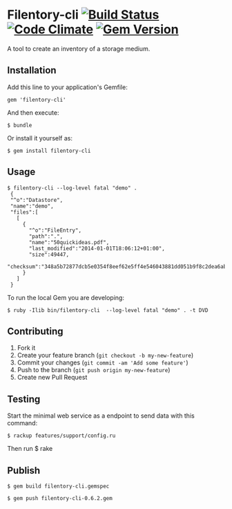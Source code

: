# Filentory-cli [![Build Status](https://travis-ci.org/jgraber/filentory-cli.png?branch=master)](https://travis-ci.org/jgraber/filentory-cli) [![Code Climate](https://codeclimate.com/github/jgraber/filentory-cli.png)](https://codeclimate.com/github/jgraber/filentory-cli) [![Gem Version](https://badge.fury.io/rb/filentory-cli.png)](http://badge.fury.io/rb/filentory-cli)

A tool to create an inventory of a storage medium.

## Installation

Add this line to your application's Gemfile:

    gem 'filentory-cli'

And then execute:

    $ bundle

Or install it yourself as:

    $ gem install filentory-cli

## Usage

    $ filentory-cli --log-level fatal "demo" .
     {
     "^o":"Datastore",
     "name":"demo",
     "files":[
       [
         {
           "^o":"FileEntry",
           "path":".",
           "name":"50quickideas.pdf",
           "last_modified":"2014-01-01T18:06:12+01:00",
           "size":49447,
           "checksum":"348a5b72877dcb5e0354f8eef62e5ff4e546043881dd051b9f8c2dea6ab23bb7"
         }
       ]
     }

To run the local Gem you are developing:

    $ ruby -Ilib bin/filentory-cli  --log-level fatal "demo" . -t DVD

## Contributing

1. Fork it
2. Create your feature branch (`git checkout -b my-new-feature`)
3. Commit your changes (`git commit -am 'Add some feature'`)
4. Push to the branch (`git push origin my-new-feature`)
5. Create new Pull Request

## Testing
Start the minimal web service as a endpoint to send data with this command:
    
    $ rackup features/support/config.ru

Then run 
    $ rake

## Publish
    $ gem build filentory-cli.gemspec
    
    $ gem push filentory-cli-0.6.2.gem